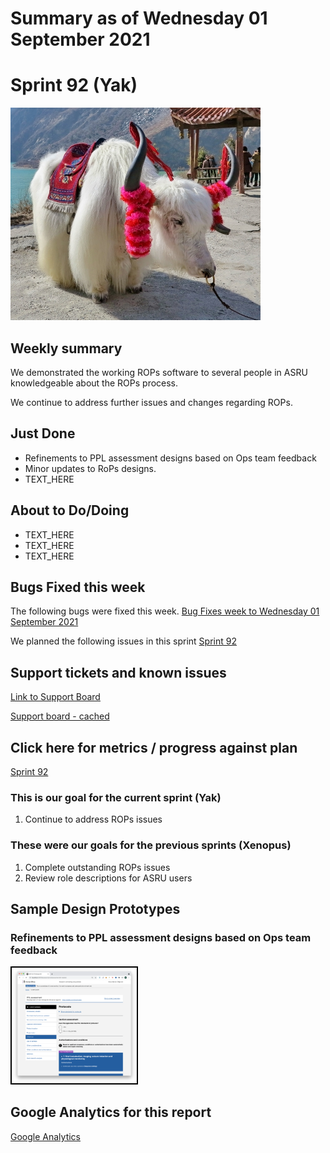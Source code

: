 # Summary as of Wednesday 01 September 2021 

# Sprint 92 (Yak)

![Yak](graphs/yak.jpg)

## Weekly summary
We demonstrated the working ROPs software to several people in ASRU knowledgeable about the ROPs process.

We continue to address further issues and changes regarding ROPs.

## Just Done
* Refinements to PPL assessment designs based on Ops team feedback
* Minor updates to RoPs designs.
* TEXT_HERE

## About to Do/Doing
* TEXT_HERE
* TEXT_HERE
* TEXT_HERE

## Bugs Fixed this week
The following bugs were fixed this week.
[Bug Fixes week to Wednesday 01 September 2021](graphs/bugs01092021.png)

We planned the following issues in this sprint 
[Sprint 92](graphs/sprint01092021.png)

## Support tickets and known issues
[Link to Support Board](https://collaboration.homeoffice.gov.uk/jira/secure/RapidBoard.jspa?rapidView=1717&selectedIssue=ASSB-253)

[Support board - cached](graphs/supportBoard01092021.png)

## Click here for metrics / progress against plan
[Sprint 92](graphs/progress01092021.png)

### This is our goal for the current sprint (Yak)
1. Continue to address ROPs issues

### These were our goals for the previous sprints (Xenopus)
1. Complete outstanding ROPs issues 
2. Review role descriptions for ASRU users

## Sample Design Prototypes
### Refinements to PPL assessment designs based on Ops team feedback
<a href="graphs/proto1_01092021.png"><img src="graphs/proto1_01092021.png" alt="HTML5 Icon" width="200" style="border:2px solid black"></a>
<br>

## Google Analytics for this report
[Google Analytics](graphs/GA01092021.png)

